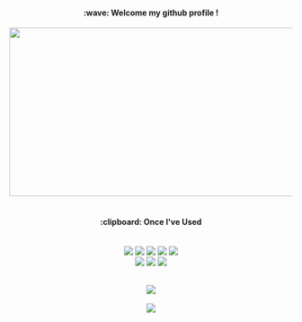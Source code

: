 <div style="text-align: center;">
  <h4>:wave: Welcome my github profile !</h4>

  <a href="https://www.gitanimals.org/en_US?utm_medium=image&utm_source=jihyuncoding&utm_content=farm">
    <img
      src="https://render.gitanimals.org/farms/jihyuncoding"
      width="600"
      height="300"
    />
  </a>
  
  <br/>
  <br/>

  <h4>:clipboard: Once I've Used</h4>
  <br/>

  <img src="https://img.shields.io/badge/JAVA-007396?style=for-the-badge&logo=Java&logoColor=white">
  <img src="https://img.shields.io/badge/JavaScript-F7DF1E?style=for-the-badge&logo=JavaScript&logoColor=white">
  <img src="https://img.shields.io/badge/Spring-6DB33F?style=for-the-badge&logo=Spring&logoColor=white">
  <img src="https://img.shields.io/badge/HTML5-E34F26?style=for-the-badge&logo=HTML5&logoColor=white">
  <img src="https://img.shields.io/badge/CSS3-1572B6?style=for-the-badge&logo=CSS3&logoColor=white"> 
  <br>
  <img src="https://img.shields.io/badge/Eclipse-2C2255?style=for-the-badge&logo=Eclipse%20IDE&logoColor=white">
  <img src="https://img.shields.io/badge/github-181717?style=for-the-badge&logo=github&logoColor=white">
  <img src="https://img.shields.io/badge/C++-00599C?style=for-the-badge&logo=cplusplus&logoColor=white">

  <br/>
  <br/>

  <img src="https://github-readme-stats.vercel.app/api/top-langs/?username=jihyuncoding&layout=compact"><br><br/>
  <img src="https://github-readme-stats.vercel.app/api?username=jihyuncoding&show_icons=true">
</div>

